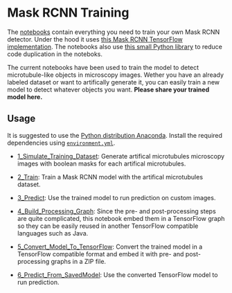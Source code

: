 # Mask RCNN Training

The [notebooks](Notebooks/) contain everything you need to train your own Mask RCNN detector. Under the hood it uses [this Mask RCNN TensorFlow implementation](https://github.com/matterport/Mask_RCNN). The notebooks also use [this small Python library](./mask_lib) to reduce code duplication in the noteboks.

The current notebooks have been used to train the model to detect microtubule-like objects in microscopy images. Wether you have an already labeled dataset or want to artifically generate it, you can easily train a new model to detect whatever objects you want. **Please share your trained model here.**

## Usage

It is suggested to use the [Python distribution Anaconda](https://www.anaconda.com/download/#linux). Install the required dependencies using [`environment.yml`](environment.yml).

- [1_Simulate_Training_Dataset](./Notebooks/1_Simulate_Training_Dataset.ipynb): Generate artifical microtubules microscopy images with boolean masks for each artifical microtubules.

- [2_Train](./Notebooks/2_Train.ipynb): Train a Mask RCNN model with the artifical microtubules dataset.

- [3_Predict](./Notebooks/3_Predict.ipynb): Use the trained model to run prediction on custom images.

- [4_Build_Processing_Graph](./Notebooks/4_Build_Processing_Graph.ipynb): Since the pre- and post-processing steps are quite complicated, this notebook embed them in a TensorFlow graph so they can be easily reused in another TensorFlow compatible languages such as Java.

- [5_Convert_Model_To_TensorFlow](./Notebooks/5_Convert_Model_To_TensorFlow.ipynb): Convert the trained model in a TensorFlow compatible format and embed it with pre- and post-processing graphs in a ZIP file.

- [6_Predict_From_SavedModel](./Notebooks/6_Predict_From_SavedModel.ipynb): Use the converted TensorFlow model to run prediction.
